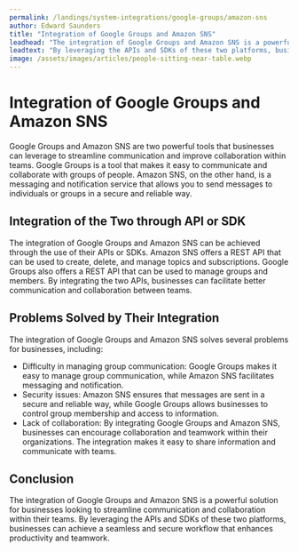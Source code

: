 ```yaml
---
permalink: /landings/system-integrations/google-groups/amazon-sns
author: Edward Saunders
title: "Integration of Google Groups and Amazon SNS"
leadhead: "The integration of Google Groups and Amazon SNS is a powerful solution for businesses looking to streamline communication and collaboration within their teams"
leadtext: "By leveraging the APIs and SDKs of these two platforms, businesses can achieve a seamless and secure workflow that enhances productivity and teamwork."
image: /assets/images/articles/people-sitting-near-table.webp
---
```

<div class="arttext">  <h1>Integration of Google Groups and Amazon SNS</h1>
  <p>Google Groups and Amazon SNS are two powerful tools that businesses can leverage to streamline communication and improve collaboration within teams. Google Groups is a tool that makes it easy to communicate and collaborate with groups of people. Amazon SNS, on the other hand, is a messaging and notification service that allows you to send messages to individuals or groups in a secure and reliable way.</p>

  <h2>Integration of the Two through API or SDK</h2>
  <p>The integration of Google Groups and Amazon SNS can be achieved through the use of their APIs or SDKs. Amazon SNS offers a REST API that can be used to create, delete, and manage topics and subscriptions. Google Groups also offers a REST API that can be used to manage groups and members. By integrating the two APIs, businesses can facilitate better communication and collaboration between teams.</p>

  <h2>Problems Solved by Their Integration</h2>
  <p>The integration of Google Groups and Amazon SNS solves several problems for businesses, including:</p>
  <ul>
    <li>Difficulty in managing group communication: Google Groups makes it easy to manage group communication, while Amazon SNS facilitates messaging and notification.</li>
    <li>Security issues: Amazon SNS ensures that messages are sent in a secure and reliable way, while Google Groups allows businesses to control group membership and access to information.</li>
    <li>Lack of collaboration: By integrating Google Groups and Amazon SNS, businesses can encourage collaboration and teamwork within their organizations. The integration makes it easy to share information and communicate with teams.</li>
  </ul>

  <h2>Conclusion</h2>
  <p>The integration of Google Groups and Amazon SNS is a powerful solution for businesses looking to streamline communication and collaboration within their teams. By leveraging the APIs and SDKs of these two platforms, businesses can achieve a seamless and secure workflow that enhances productivity and teamwork.</p>
</div>